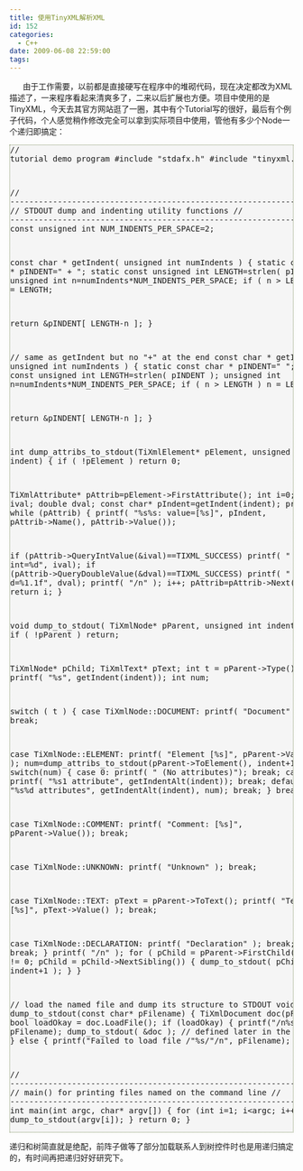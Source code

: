 ```yaml
---
title: 使用TinyXML解析XML
id: 152
categories:
  - C++
date: 2009-06-08 22:59:00
tags:
---
```


    

&nbsp;&nbsp;&nbsp;&nbsp;&nbsp; 由于工作需要，以前都是直接硬写在程序中的堆砌代码，现在决定都改为XML描述了，一来程序看起来清爽多了，二来以后扩展也方便。项目中使用的是TinyXML，今天去其官方网站逛了一圈，其中有个Tutorial写的很好，最后有个例子代码，个人感觉稍作修改完全可以拿到实际项目中使用，管他有多少个Node一个递归即搞定：<pre style="border: 1px dotted #785;background: #f5f5f5;">// tutorial demo program
#include "stdafx.h"
#include "tinyxml.h"

// ----------------------------------------------------------------------
// STDOUT dump and indenting utility functions
// ----------------------------------------------------------------------
const unsigned int NUM_INDENTS_PER_SPACE=2;

const char * getIndent( unsigned int numIndents )
{
static const char * pINDENT="                                      + ";
static const unsigned int LENGTH=strlen( pINDENT );
unsigned int n=numIndents*NUM_INDENTS_PER_SPACE;
if ( n &gt; LENGTH ) n = LENGTH;

return &amp;pINDENT[ LENGTH-n ];
}

// same as getIndent but no "+" at the end
const char * getIndentAlt( unsigned int numIndents )
{
static const char * pINDENT="                                        ";
static const unsigned int LENGTH=strlen( pINDENT );
unsigned int n=numIndents*NUM_INDENTS_PER_SPACE;
if ( n &gt; LENGTH ) n = LENGTH;

return &amp;pINDENT[ LENGTH-n ];
}

int dump_attribs_to_stdout(TiXmlElement* pElement, unsigned int indent)
{
if ( !pElement ) return 0;

TiXmlAttribute* pAttrib=pElement-&gt;FirstAttribute();
int i=0;
int ival;
double dval;
const char* pIndent=getIndent(indent);
printf("/n");
while (pAttrib)
{
printf( "%s%s: value=[%s]", pIndent, pAttrib-&gt;Name(), pAttrib-&gt;Value());

if (pAttrib-&gt;QueryIntValue(&amp;ival)==TIXML_SUCCESS)    printf( " int=%d", ival);
if (pAttrib-&gt;QueryDoubleValue(&amp;dval)==TIXML_SUCCESS) printf( " d=%1.1f", dval);
printf( "/n" );
i++;
pAttrib=pAttrib-&gt;Next();
}
return i;
}

void dump_to_stdout( TiXmlNode* pParent, unsigned int indent = 0 )
{
if ( !pParent ) return;

TiXmlNode* pChild;
TiXmlText* pText;
int t = pParent-&gt;Type();
printf( "%s", getIndent(indent));
int num;

switch ( t )
{
case TiXmlNode::DOCUMENT:
printf( "Document" );
break;

case TiXmlNode::ELEMENT:
printf( "Element [%s]", pParent-&gt;Value() );
num=dump_attribs_to_stdout(pParent-&gt;ToElement(), indent+1);
switch(num)
{
case 0:  printf( " (No attributes)"); break;
case 1:  printf( "%s1 attribute", getIndentAlt(indent)); break;
default: printf( "%s%d attributes", getIndentAlt(indent), num); break;
}
break;

case TiXmlNode::COMMENT:
printf( "Comment: [%s]", pParent-&gt;Value());
break;

case TiXmlNode::UNKNOWN:
printf( "Unknown" );
break;

case TiXmlNode::TEXT:
pText = pParent-&gt;ToText();
printf( "Text: [%s]", pText-&gt;Value() );
break;

case TiXmlNode::DECLARATION:
printf( "Declaration" );
break;
default:
break;
}
printf( "/n" );
for ( pChild = pParent-&gt;FirstChild(); pChild != 0; pChild = pChild-&gt;NextSibling()) 
{
dump_to_stdout( pChild, indent+1 );
}
}

// load the named file and dump its structure to STDOUT
void dump_to_stdout(const char* pFilename)
{
TiXmlDocument doc(pFilename);
bool loadOkay = doc.LoadFile();
if (loadOkay)
{
printf("/n%s:/n", pFilename);
dump_to_stdout( &amp;doc ); // defined later in the tutorial
}
else
{
printf("Failed to load file /"%s/"/n", pFilename);
}
}

// ----------------------------------------------------------------------
// main() for printing files named on the command line
// ----------------------------------------------------------------------
int main(int argc, char* argv[])
{
for (int i=1; i&lt;argc; i++)
{
dump_to_stdout(argv[i]);
}
return 0;
}
</pre> 

递归和树简直就是绝配，前阵子做等了部分加载联系人到树控件时也是用递归搞定的，有时间再把递归好好研究下。

</div>